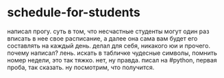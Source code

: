 schedule-for-students
=====================

написал прогу. суть в том, что несчастные студенты могут один раз вписать в нее свое расписание, а далее она сама вам будет его составлять на каждый день. делал для себя, никакого юи и прочего. почему написал? лень. искать в табличке чудесные символы, помнить номер недели, это так тяжко. нет, ну правда. писал на #python, первая проба, так сказать. ну посмотрим, что получится.
